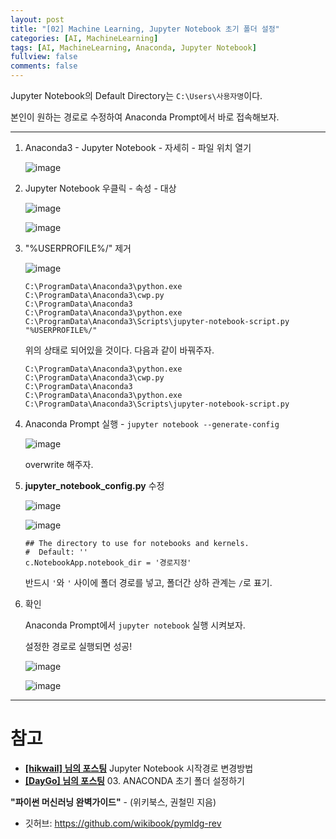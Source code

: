 ```yaml
---
layout: post
title: "[02] Machine Learning, Jupyter Notebook 초기 폴더 설정"
categories: [AI, MachineLearning]
tags: [AI, MachineLearning, Anaconda, Jupyter Notebook]
fullview: false
comments: false
---
```


Jupyter Notebook의 Default Directory는 `C:\Users\사용자명`이다.

본인이 원하는 경로로 수정하여 Anaconda Prompt에서 바로 접속해보자.

---

1. Anaconda3 - Jupyter Notebook - 자세히 - 파일 위치 열기

    ![image](https://user-images.githubusercontent.com/84369912/129637348-0a9cccd4-8ac4-478d-846a-db2713859b5d.png)

2. Jupyter Notebook 우클릭 - 속성 - 대상

    ![image](https://user-images.githubusercontent.com/84369912/129637405-7e8efc89-c8df-4dd6-9099-c2d1c0f999b9.png)

    ![image](https://user-images.githubusercontent.com/84369912/129637475-099fa51e-cb97-4e6f-87ec-4d4fb3768588.png)

3. "%USERPROFILE%/" 제거

    ![image](https://user-images.githubusercontent.com/84369912/129637556-018d9a17-22f9-477d-bd30-b075311e6ceb.png)

    ```
    C:\ProgramData\Anaconda3\python.exe 
    C:\ProgramData\Anaconda3\cwp.py 
    C:\ProgramData\Anaconda3 
    C:\ProgramData\Anaconda3\python.exe 
    C:\ProgramData\Anaconda3\Scripts\jupyter-notebook-script.py "%USERPROFILE%/"
    ```

    위의 상태로 되어있을 것이다. 다음과 같이 바꿔주자.

    ```
    C:\ProgramData\Anaconda3\python.exe 
    C:\ProgramData\Anaconda3\cwp.py 
    C:\ProgramData\Anaconda3 
    C:\ProgramData\Anaconda3\python.exe 
    C:\ProgramData\Anaconda3\Scripts\jupyter-notebook-script.py
    ```

4. Anaconda Prompt 실행 - `jupyter notebook --generate-config`

    ![image](https://user-images.githubusercontent.com/84369912/129637764-075525aa-fd5f-4aed-9277-84e179530892.png)

    overwrite 해주자.

5. **jupyter_notebook_config.py** 수정

    ![image](https://user-images.githubusercontent.com/84369912/129637987-24fa316e-a470-4bdd-bb7e-d696fbe41b4e.png)

    ![image](https://user-images.githubusercontent.com/84369912/129638152-c369d7d3-1b63-4d08-bad5-d0d8a79fc0e9.png)

    ```
    ## The directory to use for notebooks and kernels.
    #  Default: ''
    c.NotebookApp.notebook_dir = '경로지정'
    ```

    반드시 `'`와 `'` 사이에 폴더 경로를 넣고, 폴더간 상하 관계는 `/`로 표기.

6. 확인

    Anaconda Prompt에서 `jupyter notebook` 실행 시켜보자.

    설정한 경로로 실행되면 성공!

    ![image](https://user-images.githubusercontent.com/84369912/129638391-dd5b124b-305f-463e-b521-92c0b303fbc4.png)

    ![image](https://user-images.githubusercontent.com/84369912/129638418-8a9f75ea-8d1c-4729-ae43-557d300446ff.png)

---

# 참고

+ **[[hikwail] 님의 포스팅](https://hikwail.tistory.com/8 "Jupyter Notebook 시작경로 변경방법")** Jupyter Notebook 시작경로 변경방법
+ **[[DayGo] 님의 포스팅](https://vividmango.tistory.com/168 "03. ANACONDA 초기 폴더 설정하기")** 03. ANACONDA 초기 폴더 설정하기

**"파이썬 머신러닝 완벽가이드"** - (위키북스, 권철민 지음)

- 깃허브: <https://github.com/wikibook/pymldg-rev>